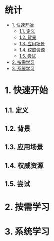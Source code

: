 # 统计<!-- omit in toc -->

- [1. 快速开始](#1-快速开始)
  - [1.1. 定义](#11-定义)
  - [1.2. 背景](#12-背景)
  - [1.3. 应用场景](#13-应用场景)
  - [1.4. 权威资源](#14-权威资源)
  - [1.5. 尝试](#15-尝试)
- [2. 按需学习](#2-按需学习)
- [3. 系统学习](#3-系统学习)

# 1. 快速开始

## 1.1. 定义

<!-- 是什么： 明确说明或解释一个概念、事物或术语的含义、范围或特征。 -->

<!-- 查阅：
英文维基：https://en.wikipedia.org/
中文维基：https://zh.wikipedia.org/
百度百科：https://baike.baidu.com/
GPT
-->

## 1.2. 背景

<!-- 诞生： 是什么人、在什么地方、在什么时间、在什么动机下，提出/发明/制作的？ -->
<!-- 历史： 发展历程如何？ -->

<!-- 查阅：
英文维基：https://en.wikipedia.org/
中文维基：https://zh.wikipedia.org/
百度百科：https://baike.baidu.com/
GPT
-->

## 1.3. 应用场景

<!-- 行业、领域 -->
<!-- 系统、服务、工具 -->

<!-- 查阅：
英文维基：https://en.wikipedia.org/
中文维基：https://zh.wikipedia.org/
百度百科：https://baike.baidu.com/
GPT
-->

## 1.4. 权威资源

<!-- 网站、文档、书籍 -->
<!-- 人物、组织 -->

<!-- 查阅：
英文维基：https://en.wikipedia.org/
中文维基：https://zh.wikipedia.org/
百度百科：https://baike.baidu.com/
GPT
-->

## 1.5. 尝试

<!-- 查阅：
英文维基：https://en.wikipedia.org/
中文维基：https://zh.wikipedia.org/
百度百科：https://baike.baidu.com/
GPT
-->

# 2. 按需学习

# 3. 系统学习
